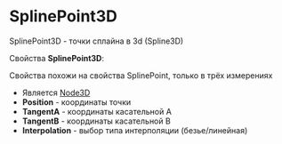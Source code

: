 # SplinePoint3D

SplinePoint3D - точки сплайна в 3d (Spline3D)

Свойства **SplinePoint3D**:

Свойства похожи на свойства SplinePoint, только в трёх измерениях

* Является [Node3D](../node_3d.md)
* **Position** - координаты точки
* **TangentA** - координаты касательной A
* **TangentB** - координаты касательной B
* **Interpolation** - выбор типа интерполяции (безье/линейная)
